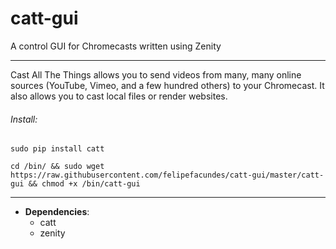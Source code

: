 # catt-gui

A control GUI for Chromecasts written using Zenity

----

Cast All The Things allows you to send videos from many, many online sources (YouTube, Vimeo, and a few hundred others) to your Chromecast. It also allows you to cast local files or render websites.

###### Install:

```
sudo pip install catt

cd /bin/ && sudo wget https://raw.githubusercontent.com/felipefacundes/catt-gui/master/catt-gui && chmod +x /bin/catt-gui
```

----

- **Dependencies**:
  - catt
  - zenity
